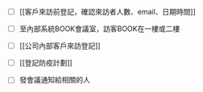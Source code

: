 

- [ ] [[客戶來訪前登記，確認來訪者人數、email、日期時間]]

- [ ] 至內部系統BOOK會議室，訪客BOOK在一樓或二樓

- [ ] [[公司內部客戶來訪登記]]

- [ ] [[登記防疫計劃]]

- [ ] 發會議通知給相關的人